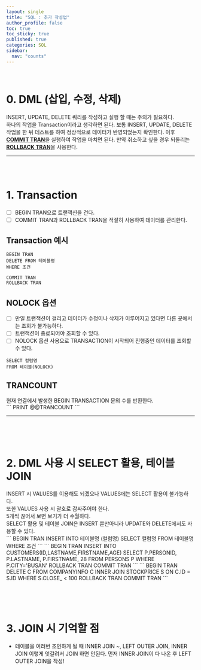 ```yaml
---
layout: single
title: "SQL : 추가 작성법"
author_profile: false
toc: true
toc_sticky: true
published: true
categories: SQL
sidebar:
  nav: "counts"
---
```


<br>

# 0. DML (삽입, 수정, 삭제)

<div class="notice--danger">INSERT, UPDATE, DELETE 쿼리를 작성하고 실행 할 때는 주의가 필요하다.</div>
<div class="notice--danger">하나의 작업을 Transaction이라고 생각하면 된다. 보통 INSERT, UPDATE, DELETE 작업을 한 뒤 테스트를 하여 정상적으로 데이터가 반영되었는지 확인한다. 이후 <b><u>COMMIT TRAN</u></b>을 실행하여 작업을 마치면 된다. 만약 취소하고 싶을 경우 되돌리는 <b><u>ROLLBACK TRAN</u></b>을 사용한다.</div>

<hr>
<br><br>

# 1. Transaction
- [ ] BEGIN TRAN으로 트랜잭션을 건다.
- [ ] COMMIT TRAN과 ROLLBACK TRAN을 적절히 사용하여 데이터를 관리한다.

## Transaction 예시
```
BEGIN TRAN
DELETE FROM 테이블명
WHERE 조건

COMMIT TRAN
ROLLBACK TRAN
```

## NOLOCK 옵션
- [ ] 만일 트랜잭션이 걸리고 데이터가 수정이나 삭제가 이루어지고 있다면 다른 곳에서는 조회가 불가능하다.
- [ ] 트랜잭션이 종료되어야 조회할 수 있다.
- [ ] NOLOCK 옵션 사용으로 TRANSACTION이 시작되어 진행중인 데이터를 조회할 수 있다.

```
SELECT 컬럼명
FROM 테이블(NOLOCK)
```

## TRANCOUNT
<div class="notice--info">
현재 연결에서 발생한 BEGIN TRANSACTION 문의 수를 반환한다.
</div>
```
PRINT @@TRANCOUNT
```

<hr>
<br><br><br>

# 2. DML 사용 시 SELECT 활용, 테이블 JOIN 
<div class="notice--info">
INSERT 시 VALUES를 이용해도 되겠으나 VALUES에는 SELECT 활용이 불가능하다.<br>또한 VALUES 사용 시 괄호로 감싸주어야 한다.<br>
5개씩 끊어서 보면 보기가 더 수월하다.<br>
</div>
<div class="notice--danger">
SELECT 활용 및 테이블 JOIN은 INSERT 뿐만아니라 UPDATE와 DELETE에서도 사용할 수 있다.
</div>
```
BEGIN TRAN
  INSERT INTO 테이블명 (컬럼명)
    SELECT 컬럼명
    FROM 테이블명
    WHERE 조건
```
```
BEGIN TRAN
  INSERT INTO CUSTOMERS(ID,LASTNAME,FIRSTNAME,AGE)
    SELECT P.PERSONID, P.LASTNAME, P.FIRSTNAME, 28
    FROM PERSONS P
    WHERE P.CITY='BUSAN'
ROLLBACK TRAN
COMMIT TRAN
```
```
BEGIN TRAN
  DELETE C FROM COMPANYINFO C
    INNER JOIN STOCKPRICE S ON C.ID = S.ID
    WHERE S.CLOSE_ < 100
ROLLBACK TRAN
COMMIT TRAN
```

<br><br><br>

# 3. JOIN 시 기억할 점
* 테이블을 여러번 조인하게 될 때 INNER JOIN ~, LEFT OUTER JOIN, INNER JOIN 이렇게 엇갈려서 JOIN 하면 안된다. 먼저 INNER JOIN이 다 나온 후 LEFT OUTER JOIN을 작성!